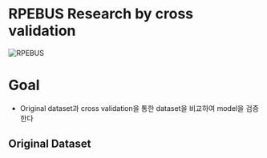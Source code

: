 # RPEBUS Research by cross validation
![RPEBUS](https://user-images.githubusercontent.com/87847087/164594175-1a1c3715-3606-4b58-968d-b90c9063b395.png)

# Goal
- Original dataset과 cross validation을 통한 dataset을 비교하여 model을 검증한다

## Original Dataset
